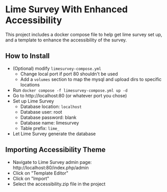 Lime Survey With Enhanced Accessibility
=======================================

This project includes a docker compose file to help get lime survey set up, and
a template to enhance the accessibility of the survey. 

How to Install
--------------

- (Optional) modify `limesurvey-compose.yml`
  - Change local port if port 80 shouldn't be used
  - Add a `volumes` section to map the mysql and upload dirs to specific
    locations
- Run `docker compose -f limesurvey-compose.yml up -d`
- Go to http://localhost:80 (or whatever port you chose)
- Set up Lime Survey
  - Database location: `localhost`
  - Database user: root
  - Database password: blank
  - Database name: limesurvey
  - Table prefix: `lime_`
- Let Lime Survey generate the database

Importing Accessibility Theme
-----------------------------

- Navigate to Lime Survey admin page: http://localhost:80/index.php/admin
- Click on "Template Editor"
- Click on "Import"
- Select the accessibility.zip file in the project
